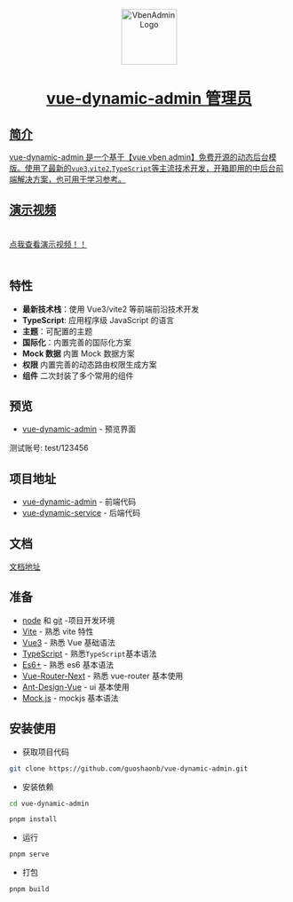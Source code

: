 <div align="center"> <a href="https://github.com/guoshaonb/vue-dynamic-admin"> <img alt="VbenAdmin Logo" width="100" height="100" src="http://106.55.240.242/my-file-path/images/admin-pwa-middle.png">
<h1>vue-dynamic-admin 管理员</h1>
</div>

## 简介

vue-dynamic-admin 是一个基于【vue vben admin】免费开源的动态后台模版。使用了最新的`vue3`,`vite2`,`TypeScript`等主流技术开发，开箱即用的中后台前端解决方案，也可用于学习参考。

## 演示视频

<div style="padding:20px 0">
  <a href="http://106.55.240.242/my-file-path/video/demonstration.mp4">点我查看演示视频！！</a>
  <!-- <video src='http://106.55.240.242/my-file-path/video/demonstration.mp4' autoplay muted></video> -->
</div>

## 特性

- **最新技术栈**：使用 Vue3/vite2 等前端前沿技术开发
- **TypeScript**: 应用程序级 JavaScript 的语言
- **主题**：可配置的主题
- **国际化**：内置完善的国际化方案
- **Mock 数据** 内置 Mock 数据方案
- **权限** 内置完善的动态路由权限生成方案
- **组件** 二次封装了多个常用的组件

## 预览

- [vue-dynamic-admin](http://106.55.240.242/ad-dynamic/index.html) - 预览界面

测试账号: test/123456

## 项目地址

- [vue-dynamic-admin](https://github.com/guoshaonb/vue-dynamic-admin) - 前端代码
- [vue-dynamic-service](https://github.com/guoshaonb/vue-dynamic-service) - 后端代码

## 文档

[文档地址](https://vvbin.cn/doc-next/)

## 准备

- [node](http://nodejs.org/) 和 [git](https://git-scm.com/) -项目开发环境
- [Vite](https://vitejs.dev/) - 熟悉 vite 特性
- [Vue3](https://v3.vuejs.org/) - 熟悉 Vue 基础语法
- [TypeScript](https://www.typescriptlang.org/) - 熟悉`TypeScript`基本语法
- [Es6+](http://es6.ruanyifeng.com/) - 熟悉 es6 基本语法
- [Vue-Router-Next](https://next.router.vuejs.org/) - 熟悉 vue-router 基本使用
- [Ant-Design-Vue](https://2x.antdv.com/docs/vue/introduce-cn/) - ui 基本使用
- [Mock.js](https://github.com/nuysoft/Mock) - mockjs 基本语法

## 安装使用

- 获取项目代码

```bash
git clone https://github.com/guoshaonb/vue-dynamic-admin.git
```

- 安装依赖

```bash
cd vue-dynamic-admin

pnpm install

```

- 运行

```bash
pnpm serve
```

- 打包

```bash
pnpm build
```
